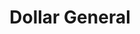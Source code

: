 ---
title: "Dollar General"
url: /daytona-beach/dollar-general-south-atlantic-avenue/
shop: variety store
---